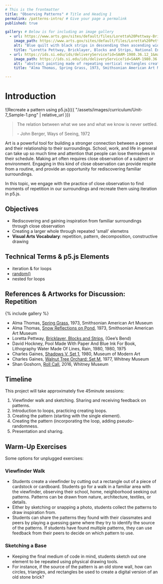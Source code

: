 ```yaml
---
# This is the frontmatter
title: "Observing Patterns" # Title and Heading 1
permalink: /patterns-intro/ # Give your page a permalink
published: true

gallery: # Below is for including an image gallery
  - url: https://www.arts.gov/sites/default/files/Loretta%20Pettway-Bricklayer-Courtesy%20of%20Souls%20Grown%20Deep%20Foundation%2C%20Steve%20Pitkin-Pitkin%20Studio.jpg
    image_path: https://www.arts.gov/sites/default/files/Loretta%20Pettway-Bricklayer-Courtesy%20of%20Souls%20Grown%20Deep%20Foundation%2C%20Steve%20Pitkin-Pitkin%20Studio.jpg
    alt: "Blue quilt with black strips in descending then ascending widths"
    title: "Loretta Pettway, Bricklayer, Blocks and Strips, National Endownment for the Arts"
  - url: https://ids.si.edu/ids/deliveryService?id=SAAM-1980.36.12_1&max=2600
    image_path: https://ids.si.edu/ids/deliveryService?id=SAAM-1980.36.12_1&max=2600
    alt: "abstract painting made of repeating vertical rectangles creating the atmosphere of grass"
    title: "Alma Thomas, Spring Grass, 1973, Smithsonian American Art Museum"

---
```

# Introduction
![Recreate a pattern using p5.js]({{ "/assets/images/curriculum/Unit-7_Sample-1.png" | relative_url }})
> The relation between what we see and what we know is never settled. 
>
> \- John Berger, Ways of Seeing, 1972

Art is a powerful tool for building a stronger connection between a person and their relationship to their surroundings. School, work, and life in general can take up so much time and attention that people can lose themselves in their schedule. Making art often requires close observation of a subject or environment. Engaging in this kind of close observation can provide respite from a routine, and provide an opportunity for rediscovering familiar surroundings. 

In this topic, we engage with the practice of close observation to find moments of repetition in our surroundings and recreate them using iteration in p5.js.


## Objectives
- Rediscovering and gaining inspiration from familiar surroundings through close observation
- Creating a larger whole through repeated 'small' elemetns
- **Visual Arts Vocabulary**: repetition, pattern, decomposition, constructive drawing


## Technical Terms & p5.js Elements
- iteration & for loops
- [random()](https://p5js.org/reference/p5/random/)
- nested for loops

  
## References & Artworks for Discussion: Repetition
{% include gallery %}
* Alma Thomas, [Spring Grass](https://americanart.si.edu/artwork/spring-grass-24022), 1973, Smithsonian American Art Museum
* Alma Thomas, [Snow Reflections on Pond](https://americanart.si.edu/artwork/snow-reflections-pond-24021), 1973, Smithsonian American Art Museum
* Loretta Pettway, [Bricklayer, Blocks and Strips](https://www.arts.gov/stories/blog/2015/quilts-gees-bend-slideshow), (Gee’s Bend)
* David Hockney, Pool Made With Paper And Blue Ink For Book, Lithography Water Made Of Lines, Rain, 1980, 1980, 1975
* Charles Gaines, [Shadows V, Set 1](https://www.moma.org/collection/works/151317?artist_id=40564&page=1&sov_referrer=artist), 1980, Museum of Modern Art
* Charles Gaines, [Walnut Tree Orchard: Set M](https://whitney.org/collection/works/10039), 1977, Whitney Museum
* Shan Goshorn, [Roll Call](https://whitney.org/collection/works/61435), 2016, Whitney Museum 


## Timeline
This project will take approximately five 45minute sessions:
1. Viewfinder walk and sketching. Sharing and receiving feedback on patterns.
2. Introduction to loops, practicing creating loops.
3. Creating the pattern (starting with the single element).
4. Creating the pattern (incorporating the loop, adding pseudo-randomness.
5. Presentation and sharing.


## Warm-Up Exercises
Some options for unplugged exercises:
### Viewfinder Walk
- Students create a viewfinder by cutting out a rectangle out of a piece of cardstock or cardboard. Students go for a walk in a familiar area with the viewfinder, observing their school, home, neighborhood seeking out patterns. Patterns can be drawn from nature, architecture, textiles, or details.  
- Either by sketching or snapping a photo, students collect the patterns to draw inspiration from. 
- Students can share the patterns they found with their classmates and peers by playing a guessing game where they try to identify the source of the patterns. If students have found multiple patterns, they can use feedback from their peers to decide on which pattern to use. 

### Sketching a Base
- Keeping the final medium of code in mind, students sketch out one element to be repeated using physical drawing tools. 
- For instance, if the source of the pattern is an old stone wall, how can circles, triangles, and rectangles be used to create a digital version of an old stone brick? 
